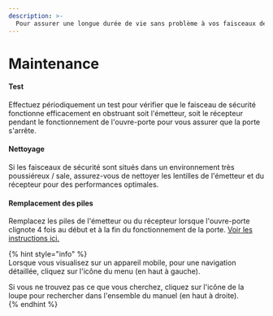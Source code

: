 ```yaml
---  
description: >-  
  Pour assurer une longue durée de vie sans problème à vos faisceaux de sécurité, suivez ces étapes de maintenance régulières :  
---  
```

  
# Maintenance  
  
#### Test  
  
Effectuez périodiquement un test pour vérifier que le faisceau de sécurité fonctionne efficacement en obstruant soit l'émetteur, soit le récepteur pendant le fonctionnement de l'ouvre-porte pour vous assurer que la porte s'arrête.  
  
#### Nettoyage  
  
Si les faisceaux de sécurité sont situés dans un environnement très poussiéreux / sale, assurez-vous de nettoyer les lentilles de l'émetteur et du récepteur pour des performances optimales.  
  
#### Remplacement des piles  
  
Remplacez les piles de l'émetteur ou du récepteur lorsque l'ouvre-porte clignote 4 fois au début et à la fin du fonctionnement de la porte. [Voir les instructions ici.](installation/insert-replace-batteries.md)  
  
  
  
{% hint style="info" %}  
Lorsque vous visualisez sur un appareil mobile, pour une navigation détaillée, cliquez sur l'icône du menu (en haut à gauche).&#x20;  
  
Si vous ne trouvez pas ce que vous cherchez, cliquez sur l'icône de la loupe pour rechercher dans l'ensemble du manuel (en haut à droite).  
{% endhint %}
